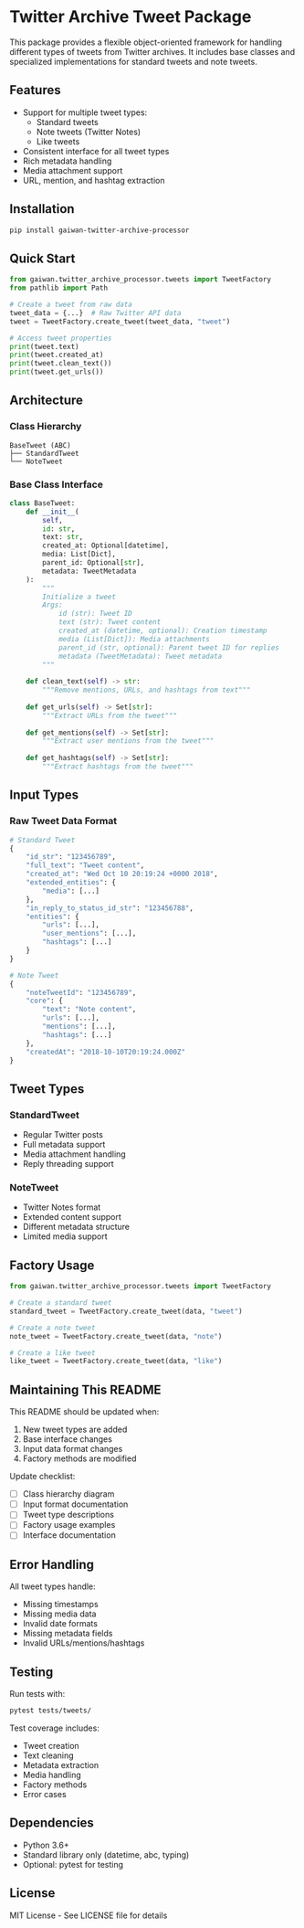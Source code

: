 # Twitter Archive Tweet Package

This package provides a flexible object-oriented framework for handling different types of tweets from Twitter archives. It includes base classes and specialized implementations for standard tweets and note tweets.

## Features

- Support for multiple tweet types:
  - Standard tweets
  - Note tweets (Twitter Notes)
  - Like tweets
- Consistent interface for all tweet types
- Rich metadata handling
- Media attachment support
- URL, mention, and hashtag extraction

## Installation

```bash
pip install gaiwan-twitter-archive-processor
```

## Quick Start

```python
from gaiwan.twitter_archive_processor.tweets import TweetFactory
from pathlib import Path

# Create a tweet from raw data
tweet_data = {...}  # Raw Twitter API data
tweet = TweetFactory.create_tweet(tweet_data, "tweet")

# Access tweet properties
print(tweet.text)
print(tweet.created_at)
print(tweet.clean_text())
print(tweet.get_urls())
```

## Architecture

### Class Hierarchy
```
BaseTweet (ABC)
├── StandardTweet
└── NoteTweet
```

### Base Class Interface

```python
class BaseTweet:
    def __init__(
        self,
        id: str,
        text: str,
        created_at: Optional[datetime],
        media: List[Dict],
        parent_id: Optional[str],
        metadata: TweetMetadata
    ):
        """
        Initialize a tweet
        Args:
            id (str): Tweet ID
            text (str): Tweet content
            created_at (datetime, optional): Creation timestamp
            media (List[Dict]): Media attachments
            parent_id (str, optional): Parent tweet ID for replies
            metadata (TweetMetadata): Tweet metadata
        """
    
    def clean_text(self) -> str:
        """Remove mentions, URLs, and hashtags from text"""
        
    def get_urls(self) -> Set[str]:
        """Extract URLs from the tweet"""
        
    def get_mentions(self) -> Set[str]:
        """Extract user mentions from the tweet"""
        
    def get_hashtags(self) -> Set[str]:
        """Extract hashtags from the tweet"""
```

## Input Types

### Raw Tweet Data Format
```python
# Standard Tweet
{
    "id_str": "123456789",
    "full_text": "Tweet content",
    "created_at": "Wed Oct 10 20:19:24 +0000 2018",
    "extended_entities": {
        "media": [...]
    },
    "in_reply_to_status_id_str": "123456788",
    "entities": {
        "urls": [...],
        "user_mentions": [...],
        "hashtags": [...]
    }
}

# Note Tweet
{
    "noteTweetId": "123456789",
    "core": {
        "text": "Note content",
        "urls": [...],
        "mentions": [...],
        "hashtags": [...]
    },
    "createdAt": "2018-10-10T20:19:24.000Z"
}
```

## Tweet Types

### StandardTweet
- Regular Twitter posts
- Full metadata support
- Media attachment handling
- Reply threading support

### NoteTweet
- Twitter Notes format
- Extended content support
- Different metadata structure
- Limited media support

## Factory Usage

```python
from gaiwan.twitter_archive_processor.tweets import TweetFactory

# Create a standard tweet
standard_tweet = TweetFactory.create_tweet(data, "tweet")

# Create a note tweet
note_tweet = TweetFactory.create_tweet(data, "note")

# Create a like tweet
like_tweet = TweetFactory.create_tweet(data, "like")
```

## Maintaining This README

This README should be updated when:
1. New tweet types are added
2. Base interface changes
3. Input data format changes
4. Factory methods are modified

Update checklist:
- [ ] Class hierarchy diagram
- [ ] Input format documentation
- [ ] Tweet type descriptions
- [ ] Factory usage examples
- [ ] Interface documentation

## Error Handling

All tweet types handle:
- Missing timestamps
- Missing media data
- Invalid date formats
- Missing metadata fields
- Invalid URLs/mentions/hashtags

## Testing

Run tests with:
```bash
pytest tests/tweets/
```

Test coverage includes:
- Tweet creation
- Text cleaning
- Metadata extraction
- Media handling
- Factory methods
- Error cases

## Dependencies

- Python 3.6+
- Standard library only (datetime, abc, typing)
- Optional: pytest for testing

## License

MIT License - See LICENSE file for details 